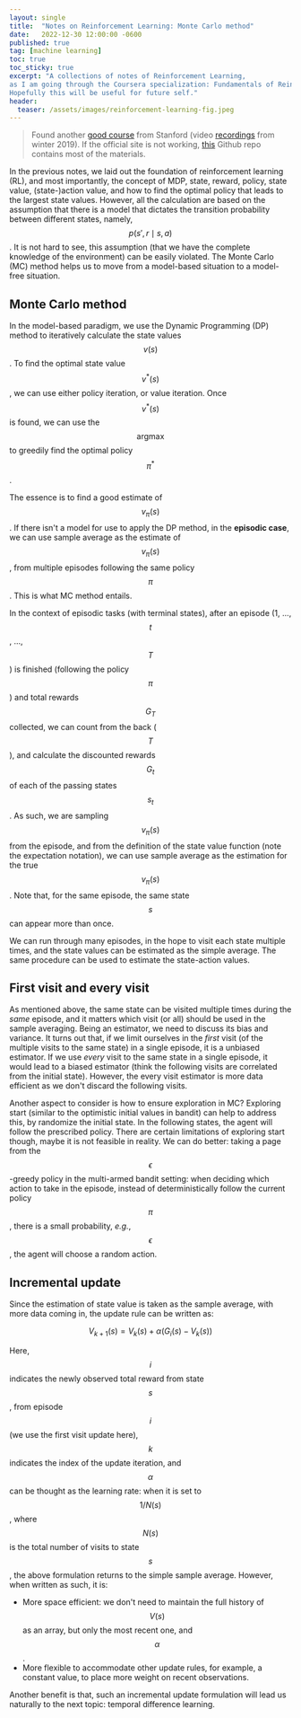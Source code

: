 ```yaml
---
layout: single
title:  "Notes on Reinforcement Learning: Monte Carlo method"
date:   2022-12-30 12:00:00 -0600
published: true
tag: [machine learning]
toc: true
toc_sticky: true
excerpt: "A collections of notes of Reinforcement Learning,
as I am going through the Coursera specialization: Fundamentals of Reinforcement Learning.
Hopefully this will be useful for future self."
header:
  teaser: /assets/images/reinforcement-learning-fig.jpeg
---
```


> Found another [good course](http://web.stanford.edu/class/cs234/index.html) from Stanford (video [recordings](https://www.youtube.com/playlist?list=PLoROMvodv4rOSOPzutgyCTapiGlY2Nd8u) from winter 2019). If the official site is not working, [this](https://github.com/tallamjr/stanford-cs234) Github repo contains most of the materials.

In the previous notes, we laid out the foundation of reinforcement learning (RL), and most importantly, the concept of MDP, state, reward, policy, state value, (state-)action value, and how to find the optimal policy that leads to the largest state values. However, all the calculation are based on the assumption that there is a model that dictates the transition probability between different states, namely, $$p(s', r \mid s, a)$$. It is not hard to see, this assumption (that we have the complete knowledge of the environment) can be easily violated. The Monte Carlo (MC) method helps us to move from a model-based situation to a model-free situation.

## Monte Carlo method

In the model-based paradigm, we use the Dynamic Programming (DP) method to iteratively calculate the state values $$v(s)$$. To find the optimal state value $$v^{*}(s)$$, we can use either policy iteration, or value iteration. Once $$v^{*}(s)$$ is found, we can use the $$\text{argmax}$$ to greedily find the optimal policy $$\pi^{*}$$.

The essence is to find a good estimate of $$v_{\pi}(s)$$. If there isn't a model for use to apply the DP method, in the **episodic case**, we can use sample average as the estimate of $$v_{\pi}(s)$$, from multiple episodes following the same policy $$\pi$$. This is what MC method entails.

In the context of episodic tasks (with terminal states), after an episode (1, ..., $$t$$, ..., $$T$$) is finished (following the policy $$\pi$$) and total rewards $$G_T$$ collected, we can count from the back ($$T$$), and calculate the discounted rewards $$G_t$$ of each of the passing states $$s_t$$. As such, we are sampling $$v_\pi(s)$$ from the episode, and from the definition of the state value function (note the expectation notation), we can use sample average as the estimation for the true $$v_\pi(s)$$. Note that, for the same episode, the same state $$s$$ can appear more than once.

We can run through many episodes, in the hope to visit each state multiple times, and the state values can be estimated as the simple average. The same procedure can be used to estimate the state-action values.

## First visit and every visit

As mentioned above, the same state can be visited multiple times during the *same* episode, and it matters which visit (or all) should be used in the sample averaging. Being an estimator, we need to discuss its bias and variance. It turns out that, if we limit ourselves in the *first* visit (of the multiple visits to the same state) in a single episode, it is a unbiased estimator. If we use *every* visit to the same state in a single episode, it would lead to a biased estimator (think the following visits are correlated from the initial state). However, the every visit estimator is more data efficient as we don't discard the following visits.

Another aspect to consider is how to ensure exploration in MC? Exploring start (similar to the optimistic initial values in bandit) can help to address this, by randomize the initial state. In the following states, the agent will follow the prescribed policy. There are certain limitations of exploring start though, maybe it is not feasible in reality. We can do better: taking a page from the $$\epsilon$$-greedy policy in the multi-armed bandit setting: when deciding which action to take in the episode, instead of deterministically follow the current policy $$\pi$$, there is a small probability, _e.g._, $$\epsilon$$, the agent will choose a random action.

## Incremental update

Since the estimation of state value is taken as the sample average, with more data coming in, the update rule can be written as:

$$
V_{k + 1}(s) = V_k(s) + \alpha (G_i(s) - V_k(s))
$$

Here, $$i$$ indicates the newly observed total reward from state $$s$$, from episode $$i$$ (we use the first visit update here), $$k$$ indicates the index of the update iteration, and $$\alpha$$ can be thought as the learning rate: when it is set to $$1 / N(s)$$, where $$N(s)$$ is the total number of visits to state $$s$$, the above formulation returns to the simple sample average. However, when written as such, it is:

* More space efficient: we don't need to maintain the full history of $$V(s)$$ as an array, but only the most recent one, and $$\alpha$$.
* More flexible to accommodate other update rules, for example, a constant value, to place more weight on recent observations.

Another benefit is that, such an incremental update formulation will lead us naturally to the next topic: temporal difference learning.
